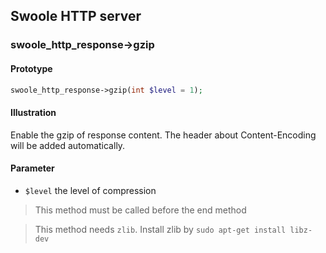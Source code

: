 ## Swoole HTTP server

### swoole_http_response->gzip

#### Prototype

```php
swoole_http_response->gzip(int $level = 1);
```

#### Illustration

Enable the gzip of response content. The header about Content-Encoding will be added automatically.

#### Parameter

- `$level` the level of compression

> This method must be called before the end method

> This method needs `zlib`. Install zlib by `sudo apt-get install libz-dev`
